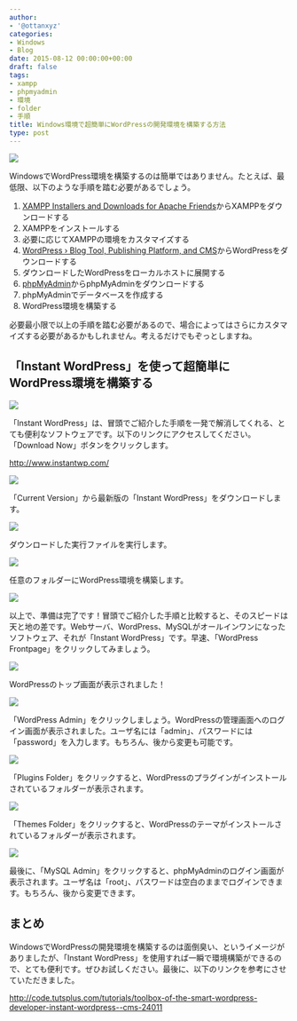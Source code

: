 ```yaml
---
author:
- '@ottanxyz'
categories:
- Windows
- Blog
date: 2015-08-12 00:00:00+00:00
draft: false
tags:
- xampp
- phpmyadmin
- 環境
- folder
- 手順
title: Windows環境で超簡単にWordPressの開発環境を構築する方法
type: post
---
```


![](150812-55cb1c44037d9.jpg)






WindowsでWordPress環境を構築するのは簡単ではありません。たとえば、最低限、以下のような手順を踏む必要があるでしょう。






  1. [XAMPP Installers and Downloads for Apache Friends](https://www.apachefriends.org/jp/index.html)からXAMPPをダウンロードする
  2. XAMPPをインストールする
  3. 必要に応じてXAMPPの環境をカスタマイズする
  4. [WordPress › Blog Tool, Publishing Platform, and CMS](https://wordpress.org/)からWordPressをダウンロードする
  5. ダウンロードしたWordPressをローカルホストに展開する
  6. [phpMyAdmin](https://www.phpmyadmin.net/)からphpMyAdminをダウンロードする
  7. phpMyAdminでデータベースを作成する
  8. WordPress環境を構築する




必要最小限で以上の手順を踏む必要があるので、場合によってはさらにカスタマイズする必要があるかもしれません。考えるだけでもぞっとしますね。





## 「Instant WordPress」を使って超簡単にWordPress環境を構築する





![](150812-55cb1c4664aa7.png)






「Instant WordPress」は、冒頭でご紹介した手順を一発で解消してくれる、とても便利なソフトウェアです。以下のリンクにアクセスしてください。「Download Now」ボタンをクリックします。



http://www.instantwp.com/



![](150812-55cb1c4a2438d.png)






「Current Version」から最新版の「Instant WordPress」をダウンロードします。





![](150812-55cb1c4c4d3ea.png)






ダウンロードした実行ファイルを実行します。





![](150812-55cb1c4dc2ed5.png)






任意のフォルダーにWordPress環境を構築します。





![](150812-55cb1c4fa331d.png)






以上で、準備は完了です！冒頭でご紹介した手順と比較すると、そのスピードは天と地の差です。Webサーバ、WordPress、MySQLがオールインワンになったソフトウェア、それが「Instant WordPress」です。早速、「WordPress Frontpage」をクリックしてみましょう。





![](150812-55cb1c53159a6.png)






WordPressのトップ画面が表示されました！





![](150812-55cb1c56a23cf.png)






「WordPress Admin」をクリックしましょう。WordPressの管理画面へのログイン画面が表示されました。ユーザ名には「admin」、パスワードには「password」を入力します。もちろん、後から変更も可能です。





![](150812-55cb1c57c8d13.png)






「Plugins Folder」をクリックすると、WordPressのプラグインがインストールされているフォルダーが表示されます。





![](150812-55cb1c591bb9c.png)






「Themes Folder」をクリックすると、WordPressのテーマがインストールされているフォルダーが表示されます。





![](150812-55cb1c5a768ce.png)






最後に、「MySQL Admin」をクリックすると、phpMyAdminのログイン画面が表示されます。ユーザ名は「root」、パスワードは空白のままでログインできます。もちろん、後から変更できます。





## まとめ





WindowsでWordPressの開発環境を構築するのは面倒臭い、というイメージがありましたが、「Instant WordPress」を使用すれば一瞬で環境構築ができるので、とても便利です。ぜひお試しください。最後に、以下のリンクを参考にさせていただきました。



http://code.tutsplus.com/tutorials/toolbox-of-the-smart-wordpress-developer-instant-wordpress--cms-24011
